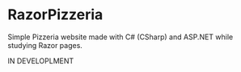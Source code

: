# RazorPizzeria

Simple Pizzeria website made with C# (CSharp) and ASP.NET while studying Razor pages.

IN DEVELOPLMENT
